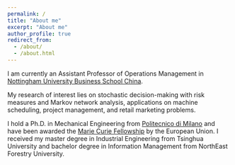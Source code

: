 ```yaml
---
permalink: /
title: "About me"
excerpt: "About me"
author_profile: true
redirect_from: 
  - /about/
  - /about.html
---
```



I am currently an Assistant Professor of Operations Management in [Nottingham University Business School China](https://www.nottingham.edu.cn/en/business/home.aspx). 

My research of interest lies on stochastic decision-making with risk measures and Markov network analysis, applications on machine scheduling, project management, and retail marketing problems.

I hold a Ph.D. in Mechanical Engineering from [Politecnico di Milano](https://www.polimi.it/en) and have been awarded the [Marie Curie Fellowship](https://www.digiman4-0.mek.dtu.dk/About-us/Who-are-we/ESRs) by the European Union. I received my master degree in Industrial Engineering from Tsinghua University and bachelor degree in Information Management from NorthEast Forestry University.
